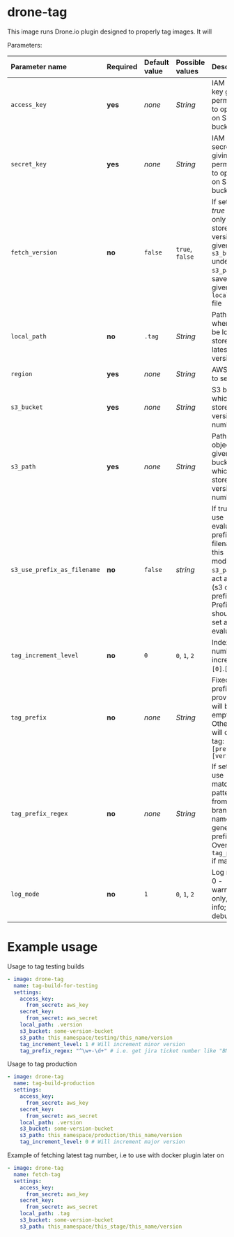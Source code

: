 # drone-tag

This image runs Drone.io plugin designed to properly tag images. It will

Parameters:

| Parameter name              | Required | Default value | Possible values | Description                                                                                                                                      |
|:----------------------------|:---------|:--------------|:----------------|:-------------------------------------------------------------------------------------------------------------------------------------------------|
| `access_key`                | **yes**  | _none_        | _String_        | IAM Access key giving permissions to operate on S3 bucket                                                                                        |
| `secret_key`                | **yes**  | _none_        | _String_        | IAM Access secret key giving permissions to operate on S3 bucket                                                                                 |
| `fetch_version`             | **no**   | `false`       | `true`, `false` | If set on _true_ will only fetch stored version on given `s3_bucket` under given `s3_path` and save into given `local_path` file                 |
| `local_path`                | **no**   | `.tag`        | _String_        | Path to file where will be localy stored latest version                                                                                          |
| `region`                    | **yes**  | _none_        | _String_        | AWS region to set                                                                                                                                |
| `s3_bucket`                 | **yes**  | _none_        | _String_        | S3 bucket which stores version numbers                                                                                                           |
| `s3_path`                   | **yes**  | _none_        | _String_        | Path to S3 object on given bucket, which stores last version number                                                                              |
| `s3_use_prefix_as_filename` | **no**   | `false`       | _string_        | If true, will use evaluated prefix as filename, this modifies `s3_path` to act as path (s3 object's prefix). Prefix should be set and evaluable! |
| `tag_increment_level`       | **no**   | `0`           | `0`, `1`, `2`   | Index of number to increment: `[0]`.`[1]`.`[2]`                                                                                                  |
| `tag_prefix`                | **no**   | _none_        | _String_        | Fixed tag prefix. If not provided, will be empty. Otherwise will create tag: `[prefix]-[version]`                                                |
| `tag_prefix_regex`          | **no**   | _none_        | _String_        | If set, will use matching pattern from branch name to generate prefix. Overwrites `tag_prefix` if matched.                                       |
| `log_mode`                  | **no**   | `1`           | `0`, `1`, `2`   | Log mode: 0 - warnings only, 1 - info; 2 - debug                                                                                                 |


# Example usage

Usage to tag testing builds
```yaml
- image: drone-tag
  name: tag-build-for-testing
  settings:
    access_key:
      from_secret: aws_key
    secret_key:
      from_secret: aws_secret
    local_path: .version
    s3_bucket: some-version-bucket
    s3_path: this_namespace/testing/this_name/version
    tag_increment_level: 1 # Will increment minor version
    tag_prefix_regex: "^\w+-\d+" # i.e. get jira ticket number like "BMD-123" etc 
```

Usage to tag production
```yaml
- image: drone-tag
  name: tag-build-production
  settings:
    access_key:
      from_secret: aws_key
    secret_key:
      from_secret: aws_secret
    local_path: .version
    s3_bucket: some-version-bucket
    s3_path: this_namespace/production/this_name/version
    tag_increment_level: 0 # Will increment major version 
```

Example of fetching latest tag number, i.e to use with docker plugin later on

```yaml
- image: drone-tag
  name: fetch-tag
  settings:
    access_key:
      from_secret: aws_key
    secret_key:
      from_secret: aws_secret
    local_path: .tag
    s3_bucket: some-version-bucket
    s3_path: this_namespace/this_stage/this_name/version 
```